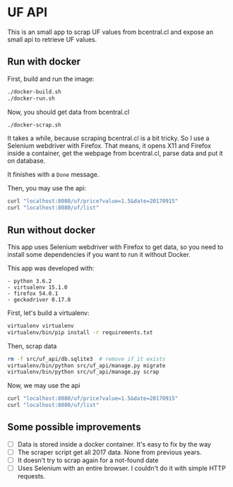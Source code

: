 # UF API

This is an small app to scrap UF values from bcentral.cl and expose an small api to retrieve UF values.

## Run with docker

First, build and run the image:

```bash
./docker-build.sh
./docker-run.sh
```

Now, you should get data from bcentral.cl
```bash
./docker-scrap.sh
```

It takes a while, because scraping bcentral.cl is a bit tricky. So I use a Selenium webdriver with Firefox.
That means, it opens X11 and Firefox inside a container, get the webpage from bcentral.cl, parse data and put it on database.

It finishes with a `Done` message.

Then, you may use the api:
```bash
curl "localhost:8080/uf/price?value=1.5&date=20170915"
curl "localhost:8080/uf/list"
```

## Run without docker

This app uses Selenium webdriver with Firefox to get data, so you need to install some dependencies if you want to run it without Docker.

This app was developed with:

    - python 3.6.2
    - virtualenv 15.1.0
    - firefox 54.0.1
    - geckodriver 0.17.0

First, let's build a virtualenv:
```bash
virtualenv virtualenv
virtualenv/bin/pip install -r requirements.txt
```

Then, scrap data
```bash
rm -f src/uf_api/db.sqlite3  # remove if it exists
virtualenv/bin/python src/uf_api/manage.py migrate
virtualenv/bin/python src/uf_api/manage.py scrap
```

Now, we may use the api
```bash
curl "localhost:8080/uf/price?value=1.5&date=20170915"
curl "localhost:8080/uf/list"
```

## Some possible improvements

 - [ ] Data is stored inside a docker container. It's easy to fix by the way
 - [ ] The scraper script get all 2017 data. None from previous years.
 - [ ] It doesn't try to scrap again for a not-found date
 - [ ] Uses Selenium with an entire browser. I couldn't do it with simple HTTP requests.
